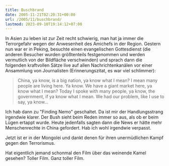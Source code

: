 ```yaml
---
title: Buschbrand
date: 2005-11-21T02:20:31+00:00
url: /2005/11/buschbrand/
lastmod: 2023-09-10T19:14:12+07:00
---
```

In Asien zu leben ist zur Zeit recht schwierig, man hat ja immer die Terrorgefahr wegen der Anwesenheit des Amichefs in der Region. Gestern nun war er in Peking, besuchte einen evangelischen Gottesdienst (die anderen Besucher wurden größtenteils festgenommen und werden vermutlich von der Bildfläche verschwinden) und sprach dann die folgenden kraftvollen Sätze live auf allen Nachrichtenkanälen vor einer Ansammlung von Journalisten (Erinnerungszitat, es war viel schlimmer):

> China, ya know, is a big nation, ya know what I mean? I mean many people are living here. Ya know. We have a giant market here, ya know what I mean? Today I spoke with many people, ya know, the government, if ya know what I mean. We had our problem, like I use to say, ya know...

Ich hab dann zu "Finding Nemo" geschaltet. Da ist mir der Handlungsstrang irgendwie klarer. Der Bush sieht beim Reden immer so aus, als ob er beim Lügen ertappt wurde. Heute jedenfalls sagten dann die News er hätte mehr Menschenrechte in China gefordert. Hab ich wohl irgendwie verpasst.

Jetzt ist er in der Mongolei und dankt denen für ihren unermüdlichen Kampf gegen den Terrorismus.

Hat eigentlich jemand schonmal den Film über das weinende Kamel gesehen? Toller Film. Ganz toller Film.
